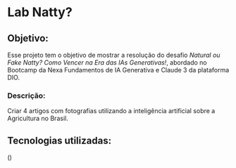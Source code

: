 #  Lab Natty? 

## Objetivo:  
Esse projeto tem o objetivo de mostrar a resolução do desafio *Natural ou Fake Natty? Como Vencer na Era das IAs Generativas!*, abordado no Bootcamp da Nexa Fundamentos de IA Generativa e Claude 3 da plataforma DIO. 

### Descrição: 
Criar 4 artigos com fotografias utilizando a inteligência artificial sobre a Agricultura no Brasil.

## Tecnologias utilizadas:
()
